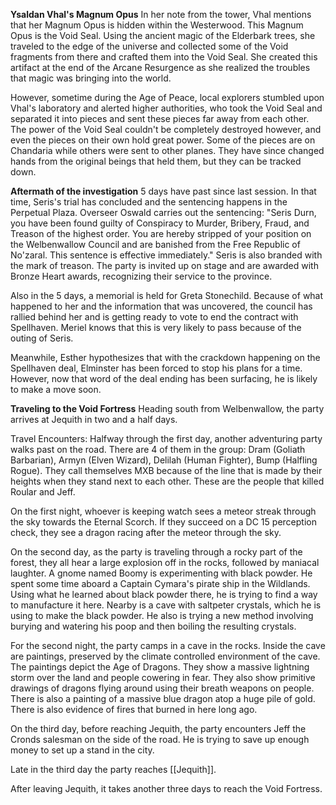**Ysaldan Vhal's Magnum Opus**
In her note from the tower, Vhal mentions that her Magnum Opus is hidden within the Westerwood. This Magnum Opus is the Void Seal. Using the ancient magic of the Elderbark trees, she traveled to the edge of the universe and collected some of the Void fragments from there and crafted them into the Void Seal. She created this artifact at the end of the Arcane Resurgence as she realized the troubles that magic was bringing into the world.

However, sometime during the Age of Peace, local explorers stumbled upon Vhal's laboratory and alerted higher authorities, who took the Void Seal and separated it into pieces and sent these pieces far away from each other. The power of the Void Seal couldn't be completely destroyed however, and even the pieces on their own hold great power. Some of the pieces are on Chandaria while others were sent to other planes. They have since changed hands from the original beings that held them, but they can be tracked down.

**Aftermath of the investigation**
5 days have past since last session. In that time, Seris's trial has concluded and the sentencing happens in the Perpetual Plaza. Overseer Oswald carries out the sentencing: "Seris Durn, you have been found guilty of Conspiracy to Murder, Bribery, Fraud, and Treason of the highest order. You are hereby stripped of your position on the Welbenwallow Council and are banished from the Free Republic of No'zaral. This sentence is effective immediately." Seris is also branded with the mark of treason. The party is invited up on stage and are awarded with Bronze Heart awards, recognizing their service to the province.

Also in the 5 days, a memorial is held for Greta Stonechild. Because of what happened to her and the information that was uncovered, the council has rallied behind her and is getting ready to vote to end the contract with Spellhaven. Meriel knows that this is very likely to pass because of the outing of Seris.

Meanwhile, Esther hypothesizes that with the crackdown happening on the Spellhaven deal, Elminster has been forced to stop his plans for a time. However, now that word of the deal ending has been surfacing, he is likely to make a move soon.

**Traveling to the Void Fortress**
Heading south from Welbenwallow, the party arrives at Jequith in two and a half days.

Travel Encounters:
Halfway through the first day, another adventuring party walks past on the road. There are 4 of them in the group: Dram (Goliath Barbarian), Armyn (Elven Wizard), Delilah (Human Fighter), Bump (Halfling Rogue). They call themselves MXB because of the line that is made by their heights when they stand next to each other. These are the people that killed Roular and Jeff.

On the first night, whoever is keeping watch sees a meteor streak through the sky towards the Eternal Scorch. If they succeed on a DC 15 perception check, they see a dragon racing after the meteor through the sky. 

On the second day, as the party is traveling through a rocky part of the forest, they all hear a large explosion off in the rocks, followed by maniacal laughter. A gnome named Boomy is experimenting with black powder. He spent some time aboard a Captain Cymara's pirate ship in the Wildlands. Using what he learned about black powder there, he is trying to find a way to manufacture it here. Nearby is a cave with saltpeter crystals, which he is using to make the black powder. He also is trying a new method involving burying and watering his poop and then boiling the resulting crystals.

For the second night, the party camps in a cave in the rocks. Inside the cave are paintings, preserved by the climate controlled environment of the cave. The paintings depict the Age of Dragons. They show a massive lightning storm over the land and people cowering in fear. They also show primitive drawings of dragons flying around using their breath weapons on people. There is also a painting of a massive blue dragon atop a huge pile of gold. There is also evidence of fires that burned in here long ago.

On the third day, before reaching Jequith, the party encounters Jeff the Cronds salesman on the side of the road. He is trying to save up enough money to set up a stand in the city.

Late in the third day the party reaches [[Jequith]].

After leaving Jequith, it takes another three days to reach the Void Fortress.

